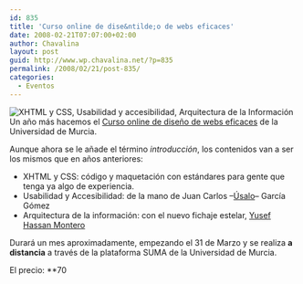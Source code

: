 ```yaml
---
id: 835
title: 'Curso online de dise&ntilde;o de webs eficaces'
date: 2008-02-21T07:07:00+02:00
author: Chavalina
layout: post
guid: http://www.wp.chavalina.net/?p=835
permalink: /2008/02/21/post-835/
categories:
  - Eventos
---
```

<img class="imgdcha" src="http://www.um.es/estudios/cursos/webi/logo.gif" alt="XHTML y CSS, Usabilidad y accesibilidad, Arquitectura de la Informaci&oacute;n" /> Un a&ntilde;o m&aacute;s hacemos el <a href="http://www.um.es/estudios/cursos/webi/" target="_blank">Curso online de dise&ntilde;o de webs eficaces</a> de la Universidad de Murcia. 

Aunque ahora se le a&ntilde;ade el t&eacute;rmino _introducci&oacute;n_, los contenidos van a ser los mismos que en a&ntilde;os anteriores: 

  * XHTML y CSS: c&oacute;digo y maquetaci&oacute;n con est&aacute;ndares para gente que tenga ya algo de experiencia.
  * Usabilidad y Accesibilidad: de la mano de Juan Carlos &#8211;[&Uacute;salo](http://www.usalo.es)&#8211; Garc&iacute;a G&oacute;mez
  * Arquitectura de la informaci&oacute;n: con el nuevo fichaje estelar, [Yusef Hassan Montero](http://www.nosolousabilidad.com/hassan/)

Durar&aacute; un mes aproximadamente, empezando el 31 de Marzo y se realiza **a distancia** a trav&eacute;s de la plataforma SUMA de la Universidad de Murcia.

El precio: **70</p>